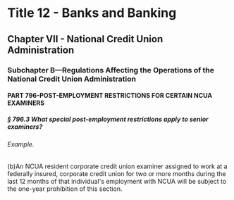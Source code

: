 
# Title 12 - Banks and Banking
## Chapter VII - National Credit Union Administration
### Subchapter B—Regulations Affecting the Operations of the National Credit Union Administration
#### PART 796-POST-EMPLOYMENT RESTRICTIONS FOR CERTAIN NCUA EXAMINERS
##### § 796.3 What special post-employment restrictions apply to senior examiners?
###### Example.

(b)An NCUA resident corporate credit union examiner assigned to work at a federally insured, corporate credit union for two or more months during the last 12 months of that individual's employment with NCUA will be subject to the one-year prohibition of this section.
